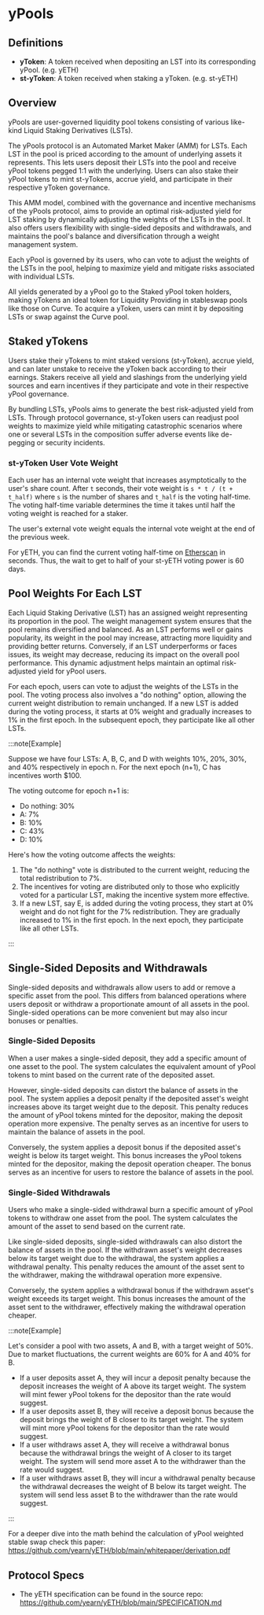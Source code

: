 # yPools

## Definitions

- **yToken**: A token received when depositing an LST into its corresponding yPool. (e.g. yETH)
- **st-yToken**: A token received when staking a yToken. (e.g. st-yETH)

## Overview

yPools are user-governed liquidity pool tokens consisting of various like-kind Liquid Staking Derivatives (LSTs).

The yPools protocol is an Automated Market Maker (AMM) for LSTs. Each LST in the pool is priced according to the amount of underlying assets it represents. This lets users deposit their LSTs into the pool and receive yPool tokens pegged 1:1 with the underlying. Users can also stake their yPool tokens to mint st-yTokens, accrue yield, and participate in their respective yToken governance.

This AMM model, combined with the governance and incentive mechanisms of the yPools protocol, aims to provide an optimal risk-adjusted yield for LST staking by dynamically adjusting the weights of the LSTs in the pool. It also offers users flexibility with single-sided deposits and withdrawals, and maintains the pool's balance and diversification through a weight management system.

Each yPool is governed by its users, who can vote to adjust the weights of the LSTs in the pool, helping to maximize yield and mitigate risks associated with individual LSTs.

All yields generated by a yPool go to the Staked yPool token holders, making yTokens an ideal token for Liquidity Providing in stableswap pools like those on Curve. To acquire a yToken, users can mint it by depositing LSTs or swap against the Curve pool.

## Staked yTokens

Users stake their yTokens to mint staked versions (st-yToken), accrue yield, and can later unstake to receive the yToken back according to their earnings. Stakers receive all yield and slashings from the underlying yield sources and earn incentives if they participate and vote in their respective yPool governance.

By bundling LSTs, yPools aims to generate the best risk-adjusted yield from LSTs. Through protocol governance, st-yToken users can readjust pool weights to maximize yield while mitigating catastrophic scenarios where one or several LSTs in the composition suffer adverse events like de-pegging or security incidents.

### st-yToken User Vote Weight

Each user has an internal vote weight that increases asymptotically to the user's share count. After `t` seconds, their vote weight is `s * t / (t + t_half)` where `s` is the number of shares and `t_half` is the voting half-time. The voting half-time variable determines the time it takes until half the voting weight is reached for a staker.

The user's external vote weight equals the internal vote weight at the end of the previous week.

For yETH, you can find the current voting half-time on [Etherscan](https://etherscan.io/address/0x583019fF0f430721aDa9cfb4fac8F06cA104d0B4#readContract#F20) in seconds. Thus, the wait to get to half of your st-yETH voting power is 60 days.

## Pool Weights For Each LST

Each Liquid Staking Derivative (LST) has an assigned weight representing its proportion in the pool. The weight management system ensures that the pool remains diversified and balanced. As an LST performs well or gains popularity, its weight in the pool may increase, attracting more liquidity and providing better returns. Conversely, if an LST underperforms or faces issues, its weight may decrease, reducing its impact on the overall pool performance. This dynamic adjustment helps maintain an optimal risk-adjusted yield for yPool users.

For each epoch, users can vote to adjust the weights of the LSTs in the pool. The voting process also involves a "do nothing" option, allowing the current weight distribution to remain unchanged. If a new LST is added during the voting process, it starts at 0% weight and gradually increases to 1% in the first epoch. In the subsequent epoch, they participate like all other LSTs.

:::note[Example]

Suppose we have four LSTs: A, B, C, and D with weights 10%, 20%, 30%, and 40% respectively in epoch n. For the next epoch (n+1), C has incentives worth $100.

The voting outcome for epoch n+1 is:

- Do nothing: 30%
- A: 7%
- B: 10%
- C: 43%
- D: 10%

Here's how the voting outcome affects the weights:

1. The "do nothing" vote is distributed to the current weight, reducing the total redistribution to 7%.
2. The incentives for voting are distributed only to those who explicitly voted for a particular LST, making the incentive system more effective.
3. If a new LST, say E, is added during the voting process, they start at 0% weight and do not fight for the 7% redistribution. They are gradually increased to 1% in the first epoch. In the next epoch, they participate like all other LSTs.

:::

## Single-Sided Deposits and Withdrawals

Single-sided deposits and withdrawals allow users to add or remove a specific asset from the pool. This differs from balanced operations where users deposit or withdraw a proportionate amount of all assets in the pool. Single-sided operations can be more convenient but may also incur bonuses or penalties.

### Single-Sided Deposits

When a user makes a single-sided deposit, they add a specific amount of one asset to the pool. The system calculates the equivalent amount of yPool tokens to mint based on the current rate of the deposited asset.

However, single-sided deposits can distort the balance of assets in the pool. The system applies a deposit penalty if the deposited asset's weight increases above its target weight due to the deposit. This penalty reduces the amount of yPool tokens minted for the depositor, making the deposit operation more expensive. The penalty serves as an incentive for users to maintain the balance of assets in the pool.

Conversely, the system applies a deposit bonus if the deposited asset's weight is below its target weight. This bonus increases the yPool tokens minted for the depositor, making the deposit operation cheaper. The bonus serves as an incentive for users to restore the balance of assets in the pool.

### Single-Sided Withdrawals

Users who make a single-sided withdrawal burn a specific amount of yPool tokens to withdraw one asset from the pool. The system calculates the amount of the asset to send based on the current rate.

Like single-sided deposits, single-sided withdrawals can also distort the balance of assets in the pool. If the withdrawn asset's weight decreases below its target weight due to the withdrawal, the system applies a withdrawal penalty. This penalty reduces the amount of the asset sent to the withdrawer, making the withdrawal operation more expensive.

Conversely, the system applies a withdrawal bonus if the withdrawn asset's weight exceeds its target weight. This bonus increases the amount of the asset sent to the withdrawer, effectively making the withdrawal operation cheaper.

:::note[Example]

Let's consider a pool with two assets, A and B, with a target weight of 50%. Due to market fluctuations, the current weights are 60% for A and 40% for B.

- If a user deposits asset A, they will incur a deposit penalty because the deposit increases the weight of A above its target weight. The system will mint fewer yPool tokens for the depositor than the rate would suggest.
- If a user deposits asset B, they will receive a deposit bonus because the deposit brings the weight of B closer to its target weight. The system will mint more yPool tokens for the depositor than the rate would suggest.
- If a user withdraws asset A, they will receive a withdrawal bonus because the withdrawal brings the weight of A closer to its target weight. The system will send more asset A to the withdrawer than the rate would suggest.
- If a user withdraws asset B, they will incur a withdrawal penalty because the withdrawal decreases the weight of B below its target weight. The system will send less asset B to the withdrawer than the rate would suggest.

:::

For a deeper dive into the math behind the calculation of yPool weighted stable swap check this paper: https://github.com/yearn/yETH/blob/main/whitepaper/derivation.pdf

## Protocol Specs

- The yETH specification can be found in the source repo: https://github.com/yearn/yETH/blob/main/SPECIFICATION.md
